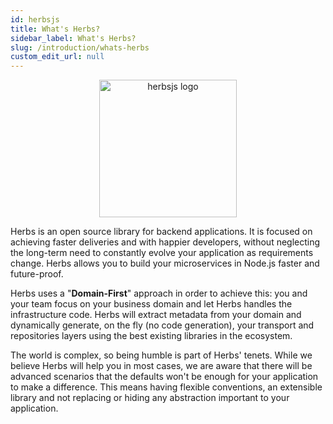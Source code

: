 ```yaml
---
id: herbsjs
title: What's Herbs?
sidebar_label: What's Herbs?
slug: /introduction/whats-herbs
custom_edit_url: null
---
```


 <p align="center"><img src="../../img/logo-herbsjs.png" height="220" alt="herbsjs logo"></img></p>  

Herbs is an open source library for backend applications. It is focused on achieving faster deliveries and with happier developers, without neglecting the long-term need to constantly evolve your application as requirements change. Herbs allows you to build your microservices in Node.js faster and future-proof.

Herbs uses a "**Domain-First**" approach in order to achieve this: you and your team focus on your business domain and let Herbs handles the infrastructure code. Herbs will extract metadata from your domain and dynamically generate, on the fly (no code generation), your transport and repositories layers using the best existing libraries in the ecosystem. 

The world is complex, so being humble is part of Herbs' tenets. While we believe Herbs will help you in most cases, we are aware that there will be advanced scenarios that the defaults won't be enough for your application to make a difference. This means having flexible conventions, an extensible library and not replacing or hiding any abstraction important to your application. 